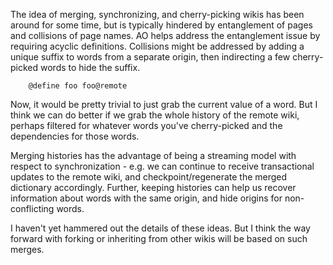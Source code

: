 The idea of merging, synchronizing, and cherry-picking wikis has been around for some time, but is typically hindered by entanglement of pages and collisions of page names. AO helps address the entanglement issue by requiring acyclic definitions. Collisions might be addressed by adding a unique suffix to words from a separate origin, then indirecting a few cherry-picked words to hide the suffix.

        @define foo foo@remote

Now, it would be pretty trivial to just grab the current value of a word. But I think we can do better if we grab the whole history of the remote wiki, perhaps filtered for whatever words you've cherry-picked and the dependencies for those words.

Merging histories has the advantage of being a streaming model with respect to synchronization - e.g. we can continue to receive transactional updates to the remote wiki, and checkpoint/regenerate the merged dictionary accordingly. Further, keeping histories can help us recover information about words with the same origin, and hide origins for non-conflicting words.

I haven't yet hammered out the details of these ideas. But I think the way forward with forking or inheriting from other wikis will be based on such merges.

